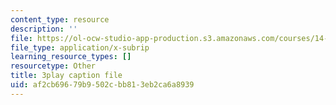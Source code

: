 ```yaml
---
content_type: resource
description: ''
file: https://ol-ocw-studio-app-production.s3.amazonaws.com/courses/14-01sc-principles-of-microeconomics-fall-2011/af2cb69679b9502cbb813eb2ca6a8939_WbE2USh7RKI.vtt
file_type: application/x-subrip
learning_resource_types: []
resourcetype: Other
title: 3play caption file
uid: af2cb696-79b9-502c-bb81-3eb2ca6a8939
---
```

